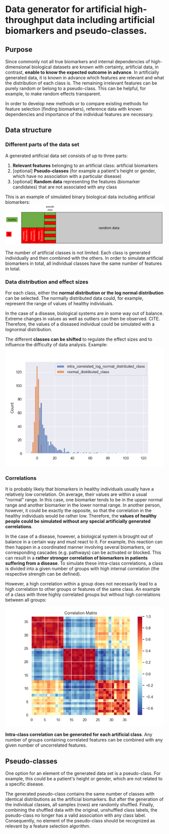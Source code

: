 # Data generator for artificial high-throughput data including artificial biomarkers and pseudo-classes.

## Purpose

Since commonly not all true biomarkers and internal dependencies of high-dimensional biological datasets are known with
certainty, artificial data, in contrast, **enable to know the expected outcome in advance**. In artificially generated data, 
it is known in advance which features are relevant and what the distribution of each class is. The remaining 
irrelevant features can be purely random or belong to a pseudo-class. This can be helpful, for example, to make random 
effects transparent. 

In order to develop new methods or to compare existing methods for feature selection (finding biomarkers), 
reference data with known dependencies and importance of the individual features are necessary. 

## Data structure

### Different parts of the data set

A generated artificial data set consists of up to three parts:
1. **Relevant features** belonging to an artificial class: artificial biomarkers 
2. [optional] **Pseudo-classes** (for example a patient's height or gender, which have no association with a particular disease)
3. [optional] **Random data** representing the features (biomarker candidates) that are not associated with any class

This is an example of simulated binary biological data including artificial biomarkers:
![Different blocks of the artificial data.](<./docs/figures/artificial_data.png>)

The number of artificial classes is not limited. Each class is generated individually and then combined with the others.
In order to simulate artificial biomarkers in total, all individual classes have the same number of features in total.

### Data distribution and effect sizes

For each class, either the **normal distribution or the log normal distribution** can be selected. 
The normally distributed data could, for example, represent the range of values of healthy individuals.

In the case of a disease, biological systems are in some way out of balance. 
Extreme changes in values as well as outliers can then be observed.  CITE. 
Therefore, the values of a diseased individual could be simulated with a lognormal distribution.

The different **classes can be shifted** to regulate the effect sizes and to influence the difficulty of data analysis.
Example:
![Different distributions of the classes.](<./docs/figures/distributions.png>)

### Correlations

It is probably likely that biomarkers in healthy individuals usually have a relatively low correlation. On average, 
their values are within a usual "normal" range. In this case, one biomarker tends to be in the upper normal range 
and another biomarker in the lower normal range. In another person, however, it could be exactly the opposite, 
so that the correlation in the healthy individuals would be rather low. Therefore, the **values of healthy people 
could be simulated without any special artificially generated correlations**. 

In the case of a disease, however, a biological system is brought out of balance in a certain way and must react to it. 
For example, this reaction can then happen in a coordinated manner involving several biomarkers, 
or corresponding cascades (e.g. pathways) can be activated or blocked. This can result in a **rather stronger 
correlation of biomarkers in patients suffering from a disease**. To simulate these intra-class correlations, 
a class is divided into a given number of groups with high internal correlation 
(the respective strength can be defined). 

However, a high correlation within a group does not necessarily lead to 
a high correlation to other groups or features of the same class. An example of a class with three 
highly correlated groups but without high correlations between all groups:

![Different distributions of the classes.](<./docs/figures/corr_3_groups.png>)

**Intra-class correlation can be generated for each artificial class**. Any number of groups 
containing correlated features can be combined with any given number of uncorrelated features.

## Pseudo-classes

One option for an element of the generated data set is a pseudo-class. For example, this could be a 
patient's height or gender, which are not related to a specific disease. 

The generated pseudo-class contains the same number of classes with identical distributions as the artificial biomarkers. 
But after the generation of the individual classes, all samples (rows) are randomly shuffled. 
Finally, combining the shuffled data with the original, unshuffled class labels, the pseudo-class no longer 
has a valid association with any class label. Consequently, no element of the pseudo-class should be 
recognized as relevant by a feature selection algorithm.
